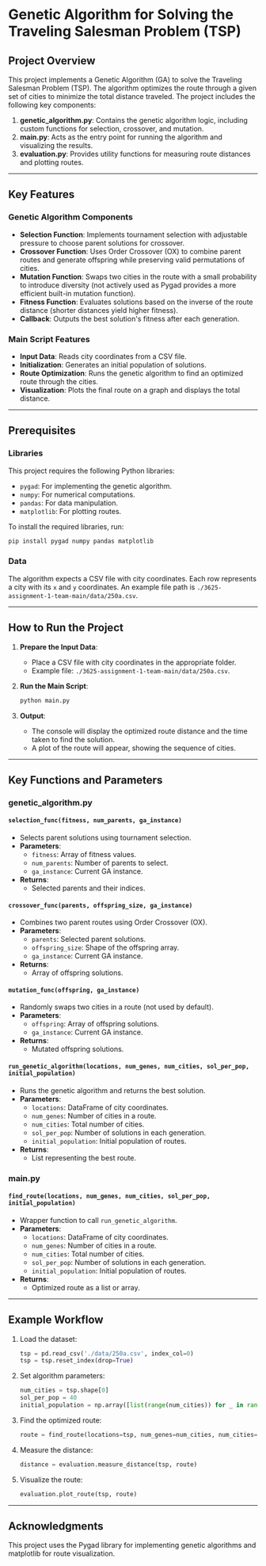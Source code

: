 # Genetic Algorithm for Solving the Traveling Salesman Problem (TSP)

## Project Overview
This project implements a Genetic Algorithm (GA) to solve the Traveling Salesman Problem (TSP). The algorithm optimizes the route through a given set of cities to minimize the total distance traveled. The project includes the following key components:

1. **genetic_algorithm.py**: Contains the genetic algorithm logic, including custom functions for selection, crossover, and mutation.
2. **main.py**: Acts as the entry point for running the algorithm and visualizing the results.
3. **evaluation.py**: Provides utility functions for measuring route distances and plotting routes.

---

## Key Features
### Genetic Algorithm Components
- **Selection Function**: Implements tournament selection with adjustable pressure to choose parent solutions for crossover.
- **Crossover Function**: Uses Order Crossover (OX) to combine parent routes and generate offspring while preserving valid permutations of cities.
- **Mutation Function**: Swaps two cities in the route with a small probability to introduce diversity (not actively used as Pygad provides a more efficient built-in mutation function).
- **Fitness Function**: Evaluates solutions based on the inverse of the route distance (shorter distances yield higher fitness).
- **Callback**: Outputs the best solution's fitness after each generation.

### Main Script Features
- **Input Data**: Reads city coordinates from a CSV file.
- **Initialization**: Generates an initial population of solutions.
- **Route Optimization**: Runs the genetic algorithm to find an optimized route through the cities.
- **Visualization**: Plots the final route on a graph and displays the total distance.

---

## Prerequisites
### Libraries
This project requires the following Python libraries:
- `pygad`: For implementing the genetic algorithm.
- `numpy`: For numerical computations.
- `pandas`: For data manipulation.
- `matplotlib`: For plotting routes.

To install the required libraries, run:
```bash
pip install pygad numpy pandas matplotlib
```

### Data
The algorithm expects a CSV file with city coordinates. Each row represents a city with its `x` and `y` coordinates. An example file path is `./3625-assignment-1-team-main/data/250a.csv`.

---

## How to Run the Project
1. **Prepare the Input Data**:
   - Place a CSV file with city coordinates in the appropriate folder.
   - Example file: `./3625-assignment-1-team-main/data/250a.csv`.

2. **Run the Main Script**:
   ```bash
   python main.py
   ```

3. **Output**:
   - The console will display the optimized route distance and the time taken to find the solution.
   - A plot of the route will appear, showing the sequence of cities.

---

## Key Functions and Parameters
### **genetic_algorithm.py**
#### `selection_func(fitness, num_parents, ga_instance)`
- Selects parent solutions using tournament selection.
- **Parameters**:
  - `fitness`: Array of fitness values.
  - `num_parents`: Number of parents to select.
  - `ga_instance`: Current GA instance.
- **Returns**:
  - Selected parents and their indices.

#### `crossover_func(parents, offspring_size, ga_instance)`
- Combines two parent routes using Order Crossover (OX).
- **Parameters**:
  - `parents`: Selected parent solutions.
  - `offspring_size`: Shape of the offspring array.
  - `ga_instance`: Current GA instance.
- **Returns**:
  - Array of offspring solutions.

#### `mutation_func(offspring, ga_instance)`
- Randomly swaps two cities in a route (not used by default).
- **Parameters**:
  - `offspring`: Array of offspring solutions.
  - `ga_instance`: Current GA instance.
- **Returns**:
  - Mutated offspring solutions.

#### `run_genetic_algorithm(locations, num_genes, num_cities, sol_per_pop, initial_population)`
- Runs the genetic algorithm and returns the best solution.
- **Parameters**:
  - `locations`: DataFrame of city coordinates.
  - `num_genes`: Number of cities in a route.
  - `num_cities`: Total number of cities.
  - `sol_per_pop`: Number of solutions in each generation.
  - `initial_population`: Initial population of routes.
- **Returns**:
  - List representing the best route.

### **main.py**
#### `find_route(locations, num_genes, num_cities, sol_per_pop, initial_population)`
- Wrapper function to call `run_genetic_algorithm`.
- **Parameters**:
  - `locations`: DataFrame of city coordinates.
  - `num_genes`: Number of cities in a route.
  - `num_cities`: Total number of cities.
  - `sol_per_pop`: Number of solutions in each generation.
  - `initial_population`: Initial population of routes.
- **Returns**:
  - Optimized route as a list or array.

---

## Example Workflow
1. Load the dataset:
   ```python
   tsp = pd.read_csv('./data/250a.csv', index_col=0)
   tsp = tsp.reset_index(drop=True)
   ```

2. Set algorithm parameters:
   ```python
   num_cities = tsp.shape[0]
   sol_per_pop = 40
   initial_population = np.array([list(range(num_cities)) for _ in range(sol_per_pop)])
   ```

3. Find the optimized route:
   ```python
   route = find_route(locations=tsp, num_genes=num_cities, num_cities=num_cities, sol_per_pop=sol_per_pop, initial_population=initial_population)
   ```

4. Measure the distance:
   ```python
   distance = evaluation.measure_distance(tsp, route)
   ```

5. Visualize the route:
   ```python
   evaluation.plot_route(tsp, route)
   ```

---

## Acknowledgments
This project uses the Pygad library for implementing genetic algorithms and matplotlib for route visualization.


